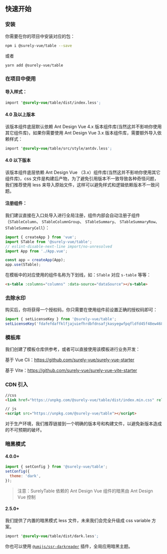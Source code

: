 ## 快速开始

### 安装

你需要在你的项目中安装对应的包：

```bash
npm i @surely-vue/table --save
```

或者

```bash
yarn add @surely-vue/table
```

### 在项目中使用

#### 导入样式：

```css
import '@surely-vue/table/dist/index.less';
```

#### 4.0 及以上版本

该版本组件底层默认依赖 Ant Design Vue 4.x 版本组件库(当然这并不影响你使用其它组件库)，如果你需要使用 Ant Design Vue 3.x 版本组件库，需要额外导入依赖样式：

```css
import '@surely-vue/table/src/style/antdv.less';
```

#### 4.0 以下版本

该版本组件底层依赖 Ant Design Vue （3.x）组件库(当然这并不影响你使用其它组件库)，css 文件是构建后产物，为了避免引用版本不一致导致各种奇怪问题，我们推荐使用 less 来导入原始文件，这样可以避免样式和逻辑依赖版本不一致问题。

#### 注册组件：

我们建议直接在入口处导入进行全局注册，组件内部会自动注册子组件（`STableColumn`、 `STableColumnGroup`、 `STableSummary`、 `STableSummaryRow`、 `STableSummaryCell`）：

```js
import { createApp } from 'vue';
import STable from '@surely-vue/table';
// eslint-disable-next-line import/no-unresolved
import App from './App.vue';

const app = createApp(App);
app.use(STable);
```

在模板中的对应使用的组件名称为下划线，如：`STable` 对应 `s-table` 等等：

```html
<s-table :columns="columns" :data-source="dataSource"></s-table>
```

### 去除水印

购买后，你将获得一个授权码，你只需要在使用组件前设置正确的授权码即可：

```js
import { setLicenseKey } from '@surely-vue/table';
setLicenseKey('fdafefdaffklfjajuiefhrdbfdnsafjkasyegwfpqfldfd45f48ew468fr5ds');
```

### 模板库

我们创建了模板仓库供参考，或者可以直接使用该模板进行业务开发：

基于 Vue Cli：https://github.com/surely-vue/surely-vue-starter

基于 Vite：https://github.com/surely-vue/surely-vue-vite-starter

### CDN 引入

```html
//css
<link href="https://unpkg.com/@surely-vue/table/dist/index.min.css" rel="stylesheet" />

// js
<script src="https://unpkg.com/@surely-vue/table"></script>
```

对于生产环境，我们推荐链接到一个明确的版本号和构建文件，以避免新版本造成的不可预期的破坏。

### 暗黑模式

#### 4.0.0+

```js
import { setConfig } from '@surely-vue/table';
setConfig({
  theme: 'dark',
});
```

> 注意：SurelyTable 依赖的 Ant Design Vue 组件的暗黑由 Ant Design Vue 控制

#### 2.5.0+

我们提供了内置的暗黑模式 less 文件，未来我们会完全升级成 css variable 方案。

```css
import '@surely-vue/table/dist/dark.less';
```

你也可以使用 [`@umijs/ssr-darkreader`](https://github.com/chenshuai2144/darkreader) 插件，全局应用暗黑主题。
